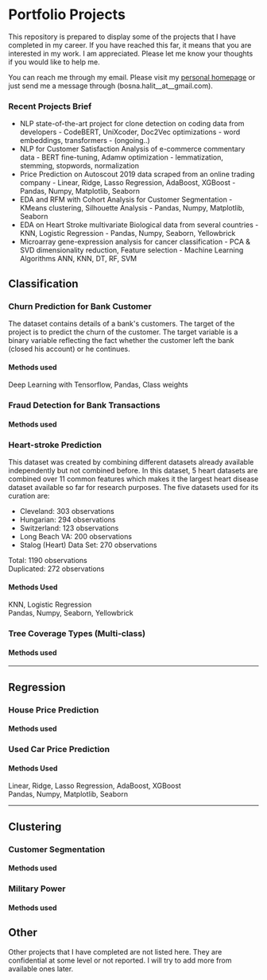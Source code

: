 # Portfolio Projects
 This repository is prepared to display some of the projects that I have completed in my career. If you have reached this far, it means that you are interested in my work. I am appreciated. Please let me know your thoughts if you would like to help me.
 
 You can reach me through my email. Please visit my  [personal homepage](https://bosnahalit.wixsite.com/hvural) or just send me a message through (bosna.halit__at__gmail.com). 
 
 ### Recent Projects Brief 
* NLP state-of-the-art project for clone detection on coding data from developers - CodeBERT, UniXcoder, Doc2Vec optimizations - word embeddings, transformers - (ongoing..)
* NLP for Customer Satisfaction Analysis of e-commerce commentary data - BERT fine-tuning, Adamw optimization - lemmatization, stemming, stopwords, normalization
* Price Prediction on Autoscout 2019 data scraped from an online trading company - Linear, Ridge, Lasso Regression, AdaBoost, XGBoost - Pandas, Numpy, Matplotlib, Seaborn
* EDA and RFM with Cohort Analysis for Customer Segmentation - KMeans clustering, Silhouette Analysis - Pandas, Numpy, Matplotlib, Seaborn
* EDA on Heart Stroke multivariate Biological data from several countries - KNN, Logistic Regression - Pandas, Numpy, Seaborn, Yellowbrick
* Microarray gene-expression analysis for cancer classification - PCA & SVD dimensionality reduction, Feature selection - Machine Learning Algorithms ANN, KNN, DT, RF, SVM

## Classification

### Churn Prediction for Bank Customer

The dataset contains details of a bank's customers. The target of the project is to predict the churn of the customer. The target variable is a binary variable reflecting the fact whether the customer left the bank (closed his account) or he continues.

#### Methods used
Deep Learning with Tensorflow,
Pandas,
Class weights

### Fraud Detection for Bank Transactions

#### Methods used



### Heart-stroke Prediction
This dataset was created by combining different datasets already available independently but not combined before. In this dataset, 5 heart datasets are combined over 11 common features which makes it the largest heart disease dataset available so far for research purposes. The five datasets used for its curation are:

- Cleveland: 303 observations
- Hungarian: 294 observations
- Switzerland: 123 observations
- Long Beach VA: 200 observations
- Stalog (Heart) Data Set: 270 observations

Total: 1190 observations <br>
Duplicated: 272 observations

#### Methods Used
KNN, Logistic Regression <br>
Pandas, Numpy, Seaborn, Yellowbrick

### Tree Coverage Types (Multi-class)

#### Methods used

---
## Regression
### House Price Prediction

#### Methods used



### Used Car Price Prediction

#### Methods Used
Linear, Ridge, Lasso Regression, AdaBoost, XGBoost <br>
Pandas, Numpy, Matplotlib, Seaborn

---
## Clustering

### Customer Segmentation

#### Methods used



### Military Power 

#### Methods used

## Other
Other projects that I have completed are not listed here. They are confidential at some level or not reported. I will try to add more from available ones later.
